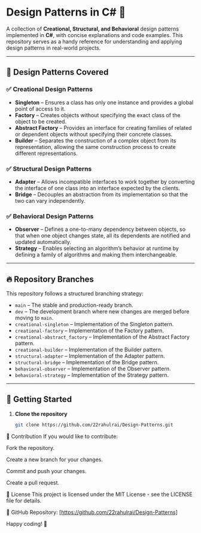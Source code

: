 # Design Patterns in C# 🚀  

A collection of **Creational, Structural, and Behavioral** design patterns implemented in **C#**, with concise explanations and code examples. This repository serves as a handy reference for understanding and applying design patterns in real-world projects.  

---

## 📌 Design Patterns Covered  

### ✅ Creational Design Patterns  
- **Singleton** – Ensures a class has only one instance and provides a global point of access to it.  
- **Factory** – Creates objects without specifying the exact class of the object to be created.  
- **Abstract Factory** – Provides an interface for creating families of related or dependent objects without specifying their concrete classes.  
- **Builder** – Separates the construction of a complex object from its representation, allowing the same construction process to create different representations.  

### ✅ Structural Design Patterns  
- **Adapter** – Allows incompatible interfaces to work together by converting the interface of one class into an interface expected by the clients.  
- **Bridge** – Decouples an abstraction from its implementation so that the two can vary independently.  

### ✅ Behavioral Design Patterns  
- **Observer** – Defines a one-to-many dependency between objects, so that when one object changes state, all its dependents are notified and updated automatically.  
- **Strategy** – Enables selecting an algorithm’s behavior at runtime by defining a family of algorithms and making them interchangeable.  

---

## 🔥 Repository Branches  
This repository follows a structured branching strategy:  

- `main` – The stable and production-ready branch.  
- `dev` – The development branch where new changes are merged before moving to `main`.  
- `creational-singleton` – Implementation of the Singleton pattern.  
- `creational-factory` – Implementation of the Factory pattern.  
- `creational-abstract_factory` – Implementation of the Abstract Factory pattern.  
- `creational-builder` – Implementation of the Builder pattern.  
- `structural-adapter` – Implementation of the Adapter pattern.  
- `structural-bridge` – Implementation of the Bridge pattern.  
- `behavioral-observer` – Implementation of the Observer pattern.  
- `behavioral-strategy` – Implementation of the Strategy pattern.  

---

## 🚀 Getting Started  

1. **Clone the repository**  
   ```sh
   git clone https://github.com/22rahulrai/Design-Patterns.git


📌 Contribution
If you would like to contribute:

Fork the repository.

Create a new branch for your changes.

Commit and push your changes.

Create a pull request.

📜 License
This project is licensed under the MIT License - see the LICENSE file for details.

🔗 GitHub Repository: [https://github.com/22rahulrai/Design-Patterns]

Happy coding! 🚀
